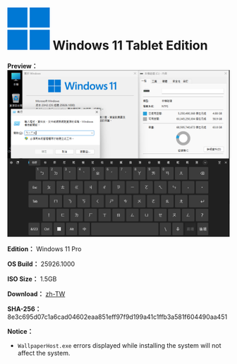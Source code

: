 # <img src="/icons/windows-11.svg"> Windows 11 Tablet Edition

**Preview：**
![1](https://github.com/WhatTheBlock/WindowsSimplify/blob/master/preview/25926.1000_tablet_230814.png)

**Edition：** Windows 11 Pro

**OS Build：** 25926.1000

**ISO Size：** 1.5GB

**Download：** [zh-TW](https://github.com/WhatTheBlock/WindowsSimplify/releases/download/w11.t.230814/25926.1000_tablet_230814.iso)

**SHA-256：** 8e3c695d07c1a6cad04602eaa851eff97f9d199a41c1ffb3a581f604490aa451

**Notice：**
- `WallpaperHost.exe` errors displayed while installing the system will not affect the system.
